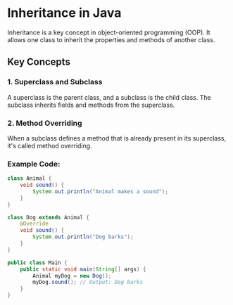 # Inheritance in Java

Inheritance is a key concept in object-oriented programming (OOP). It allows one class to inherit the properties and methods of another class.

## Key Concepts

### 1. Superclass and Subclass

A superclass is the parent class, and a subclass is the child class. The subclass inherits fields and methods from the superclass.

### 2. Method Overriding

When a subclass defines a method that is already present in its superclass, it's called method overriding.

### Example Code:

```java
class Animal {
    void sound() {
        System.out.println("Animal makes a sound");
    }
}

class Dog extends Animal {
    @Override
    void sound() {
        System.out.println("Dog barks");
    }
}

public class Main {
    public static void main(String[] args) {
        Animal myDog = new Dog();
        myDog.sound(); // Output: Dog barks
    }
}
```
